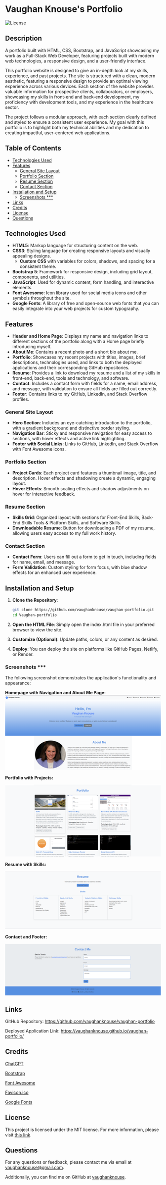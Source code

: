 # Vaughan Knouse's Portfolio <!-- omit in toc -->

![License](https://img.shields.io/badge/License-MIT-blue.svg)

## Description <!-- omit in toc -->

A portfolio built with HTML, CSS, Bootstrap, and JavaScript showcasing my work as a Full-Stack Web Developer, featuring projects built with modern web technologies, a responsive design, and a user-friendly interface.

This portfolio website is designed to give an in-depth look at my skills, experience, and past projects. The site is structured with a clean, modern aesthetic, featuring a responsive design to provide an optimal viewing experience across various devices. Each section of the website provides valuable information for prospective clients, collaborators, or employers, showcasing my skills in front-end and back-end development, my proficiency with development tools, and my experience in the healthcare sector.

The project follows a modular approach, with each section clearly defined and styled to ensure a consistent user experience. My goal with this portfolio is to highlight both my technical abilities and my dedication to creating impactful, user-centered web applications.

## Table of Contents <!-- omit in toc -->

- [Technologies Used](#technologies-used)
- [Features](#features)
  - [General Site Layout](#general-site-layout)
  - [Portfolio Section](#portfolio-section)
  - [Resume Section](#resume-section)
  - [Contact Section](#contact-section)
- [Installation and Setup](#installation-and-setup)
  - [Screenshots \*\*\*](#screenshots-)
- [Links](#links)
- [Credits](#credits)
- [License](#license)
- [Questions](#questions)

## Technologies Used

- **HTML5**: Markup language for structuring content on the web.
- **CSS3**: Styling language for creating responsive layouts and visually appealing designs.
  - **Custom CSS** with variables for colors, shadows, and spacing for a consistent theme.
- **Bootstrap 5**: Framework for responsive design, including grid layout, components, and utilities.
- **JavaScript**: Used for dynamic content, form handling, and interactive elements.
- **Font Awesome**: Icon library used for social media icons and other symbols throughout the site.
- **Google Fonts**: A library of free and open-source web fonts that you can easily integrate into your web projects for custom typography.

## Features

- **Header and Home Page**: Displays my name and navigation links to different sections of the portfolio along with a Home page briefly introducing myself.
- **About Me**: Contains a recent photo and a short bio about me.
- **Portfolio**: Showcases my recent projects with titles, images, brief descriptions, technologies used, and links to both the deployed applications and their corresponding GitHub repositories.
- **Resume**: Provides a link to download my resume and a list of my skills in front-end, back-end, tools and technology, and software.
- **Contact**: Includes a contact form with fields for a name, email address, and message, with validation to ensure all fields are filled out correctly.
- **Footer**: Contains links to my GitHub, LinkedIn, and Stack Overflow profiles.

### General Site Layout

- **Hero Section**: Includes an eye-catching introduction to the portfolio, with a gradient background and distinctive border styling.
- **Navigation Bar**: Sticky and responsive navigation for easy access to sections, with hover effects and active link highlighting.
- **Footer with Social Links**: Links to GitHub, LinkedIn, and Stack Overflow with Font Awesome icons.

### Portfolio Section

- **Project Cards**: Each project card features a thumbnail image, title, and description. Hover effects and shadowing create a dynamic, engaging layout.
- **Hover Effects**: Smooth scaling effects and shadow adjustments on hover for interactive feedback.

### Resume Section

- **Skills Grid**: Organized layout with sections for Front-End Skills, Back-End Skills Tools & Platform Skills, and Software Skills.
- **Downloadable Resume**: Button for downloading a PDF of my resume, allowing users easy access to my full work history.

### Contact Section

- **Contact Form**: Users can fill out a form to get in touch, including fields for name, email, and message.
- **Form Validation**: Custom styling for form focus, with blue shadow effects for an enhanced user experience.

## Installation and Setup

1. **Clone the Repository**:

   ```bash
   git clone https://github.com/vaughanknouse/vaughan-portfolio.git
   cd Vaughan-portfolio
   ```

2. **Open the HTML File**: Simply open the index.html file in your preferred browser to view the site.
3. **Customize (Optional)**: Update paths, colors, or any content as desired.
4. **Deploy**: You can deploy the site on platforms like GitHub Pages, Netlify, or Render.

### Screenshots \*\*\*

The following screenshot demonstrates the application's functionality and appearance:

**Homepage with Navigation and About Me Page:**
![Image of Homepage with Header and About Me.](assets/images/portfolio-image-home-header-about-me.png)

**Portfolio with Projects:**

![Image of Portfolio with Projects.](assets/images/portfolio-image-portfolio.png)

**Resume with Skills:**

![Image of Resume with Skills.](assets/images/portfolio-image-resume.png)

**Contact and Footer:**

![Image of Contact with Footer.](assets/images/portfolio-image-contact-footer.png)

## Links

GitHub Repository: <https://github.com/vaughanknouse/vaughan-portfolio>

Deployed Application Link: <https://vaughanknouse.github.io/vaughan-portfolio/>

## Credits

[ChatGPT](https://chatgpt.com/?oai-dm=1)

[Bootstrap](https://getbootstrap.com/)

[Font Awesome](https://fontawesome.com/icons/link?s=solid)

[Favicon.ico](https://favicon.io/)

[Google Fonts](https://fonts.google.com/)

## License

This project is licensed under the MIT license. For more information, please visit [this link](https://opensource.org/licenses/MIT).

## Questions

For any questions or feedback, please contact me via email at <vaughanknouse@gmail.com>.

Additionally, you can find me on GitHub at [vaughanknouse](https://github.com/vaughanknouse).
